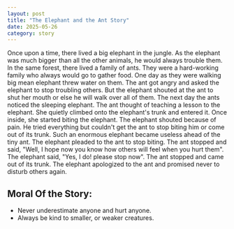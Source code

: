 ```yaml
---
layout: post
title: "The Elephant and the Ant Story"
date: 2025-05-26
category: story
---
```


Once upon a time, there lived a big elephant in the jungle. As the elephant was much bigger than all the other animals, he would always trouble them. In the same forest, there lived a family of ants. They were a hard-working family who always would go to gather food. One day as they were walking big mean elephant threw water on them. The ant got angry and asked the elephant to stop troubling others. But the elephant shouted at the ant to shut her mouth or else he will walk over all of them. The next day the ants noticed the sleeping elephant. The ant thought of teaching a lesson to the elephant. She quietly climbed onto the elephant's trunk and entered it. Once inside, she started biting the elephant. The elephant shouted because of pain. He tried everything but couldn't get the ant to stop biting him or come out of its trunk. Such an enormous elephant became useless ahead of the tiny ant. The elephant pleaded to the ant to stop biting. The ant stopped and said, "Well, I hope now you know how others will feel when you hurt them". The elephant said, "Yes, I do! please stop now". The ant stopped and came out of its trunk. The elephant apologized to the ant and promised never to disturb others again.

## Moral Of the Story:  
- Never underestimate anyone and hurt anyone.
- Always be kind to smaller, or weaker creatures.  